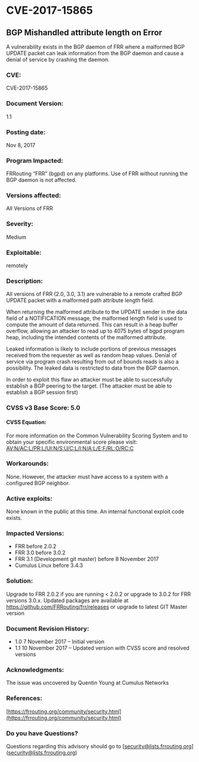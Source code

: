 # CVE-2017-15865
## BGP Mishandled attribute length on Error 
A vulnerability exists in the BGP daemon of FRR where a malformed BGP UPDATE packet can leak information from the BGP daemon and cause a denial of service by crashing the daemon.

### CVE: 
CVE-2017-15865

### Document Version: 
 1.1

### Posting date: 
Nov 8, 2017

### Program Impacted: 
FRRouting “FRR” (bgpd) on any platforms. Use of FRR without running the BGP daemon is not affected.

### Versions affected: 
All Versions of FRR

### Severity: 
Medium

### Exploitable: 
remotely

### Description: 
All versions of FRR (2.0, 3.0, 3.1) are vulnerable to a remote crafted BGP UPDATE packet with a malformed path attribute length field.

When returning the malformed attribute to the UPDATE sender in the data field of a NOTIFICATION message, the malformed length field is used to compute the amount of data returned. This can result in a heap buffer overflow, allowing an attacker to read up to 4075 bytes of bgpd program heap, including the intended contents of the malformed attribute.

Leaked information is likely to include portions of previous messages received from the requester as well as random heap values. Denial of service via program crash resulting from out of bounds reads is also a possibility. The leaked data is restricted to data from the BGP daemon.

In order to exploit this flaw an attacker must be able to successfully establish a BGP peering to the target. (The attacker must be able to establish a BGP session first)

### CVSS v3 Base Score: 5.0
#### CVSS Equation:
For more information on the Common Vulnerability Scoring System and to obtain your specific environmental score please visit:
[AV:N/AC:L/PR:L/UI:N/S:U/C:L/I:N/A:L/E:F/RL:O/RC:C](https://nvd.nist.gov/vuln-metrics/cvss/v3-calculator?vector=AV:N/AC:L/PR:L/UI:N/S:U/C:L/I:N/A:L/E:F/RL:O/RC:C "NIST CVSS Calculator")

### Workarounds: 
None. However, the attacker must have access to a system with a configured BGP neighbor. 

### Active exploits: 
None known in the public at this time. An internal functional exploit code exists.

### Impacted Versions:
- FRR before 2.0.2
- FRR 3.0 before 3.0.2
- FRR 3.1 (Development git master) before 8 November 2017
- Cumulus Linux before 3.4.3

### Solution: 
Upgrade to FRR 2.0.2 if you are running < 2.0.2 or upgrade to 3.0.2 for FRR versions 3.0.x.
Updated packages are available at https://github.com/FRRouting/frr/releases or upgrade to latest GIT Master version

### Document Revision History:
* 1.0  7 November 2017 – Initial version
* 1.1  10 November 2017 – Updated version with CVSS score and resolved versions

### Acknowledgments:
The issue was uncovered by Quentin Young at Cumulus Networks

### References:
[https://frrouting.org/community/security.html](https://frrouting.org/community/security.html)

### Do you have Questions? 
Questions regarding this advisory should go to [security@lists.frrouting.org] (security@lists.frrouting.org)
